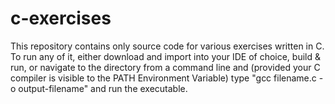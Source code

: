 # c-exercises
This repository contains only source code for various exercises written in C. To run any of it, either download and import 
into your IDE of choice, build & run, or navigate to the directory from a command line and (provided your C compiler is visible 
to the PATH Environment Variable) type "gcc filename.c -o output-filename" and run the executable.
